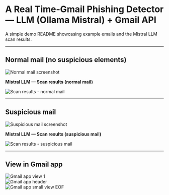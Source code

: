 # A Real Time-Gmail Phishing Detector — LLM (Ollama Mistral) + Gmail API

A simple demo README showcasing example emails and the Mistral LLM scan results.

---

## Normal mail (no suspicious elements)

![Normal mail screenshot](https://github.com/user-attachments/assets/b60adc1f-1fc5-4aea-be68-3dbdfd1804ed)

**Mistral LLM — Scan results (normal mail)**

![Scan results - normal mail](https://github.com/user-attachments/assets/f4a67fad-fa55-45f8-9b2e-f5c158f4dbdd)

---

## Suspicious mail

![Suspicious mail screenshot](https://github.com/user-attachments/assets/5c8626ac-c3b4-4cd8-ac0d-f1fa8b231498)

**Mistral LLM — Scan results (suspicious mail)**

![Scan results - suspicious mail](https://github.com/user-attachments/assets/5f5fe0ac-3957-44f9-9bfb-ab89d20b66b3)

---

## View in Gmail app

![Gmail app view 1](https://github.com/user-attachments/assets/243f29a5-5913-4309-a4b1-d4dc543a8bf0)  
![Gmail app header](https://github.com/user-attachments/assets/ff6fb755-df68-4b46-ba5b-f35f77abd859)  
![Gmail app small view](https://github.com/user-attachments/assets/89ccd46d-7ef4-427e-8c1b-6691740d0e61)
EOF
